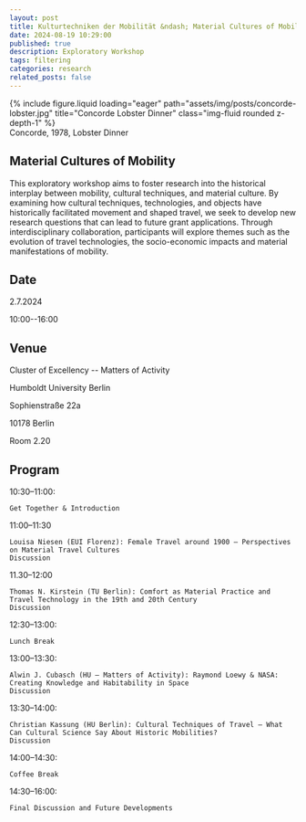 ```yaml
---
layout: post
title: Kulturtechniken der Mobilität &ndash; Material Cultures of Mobility
date: 2024-08-19 10:29:00
published: true
description: Exploratory Workshop
tags: filtering
categories: research
related_posts: false
---
```


<div class="row">
    <div class="col-sm mt-3 mt-md-0">
        {% include figure.liquid loading="eager" path="assets/img/posts/concorde-lobster.jpg" title="Concorde Lobster Dinner" class="img-fluid rounded z-depth-1" %}
    </div>
</div>
<div class="caption">
    Concorde, 1978, Lobster Dinner
</div>

## Material Cultures of Mobility

This exploratory workshop aims to foster research into the historical interplay
between mobility, cultural techniques, and material culture. By examining how
cultural techniques, technologies, and objects have historically facilitated
movement and shaped travel, we seek to develop new research questions that can
lead to future grant applications. Through interdisciplinary collaboration,
participants will explore themes such as the evolution of travel technologies,
the socio-economic impacts and material manifestations of mobility.

## Date

2.7.2024

10:00--16:00

## Venue

Cluster of Excellency -- Matters of Activity

Humboldt University Berlin

Sophienstraße 22a

10178 Berlin

Room 2.20

## Program

10:30&ndash;11:00: 

    Get Together & Introduction

11:00&ndash;11:30

    Louisa Niesen (EUI Florenz): Female Travel around 1900 – Perspectives on Material Travel Cultures
    Discussion

11.30&ndash;12:00

    Thomas N. Kirstein (TU Berlin): Comfort as Material Practice and Travel Technology in the 19th and 20th Century
    Discussion

12:30&ndash;13:00: 

    Lunch Break

13:00&ndash;13:30:

    Alwin J. Cubasch (HU – Matters of Activity): Raymond Loewy & NASA: Creating Knowledge and Habitability in Space
    Discussion

13:30&ndash;14:00:

    Christian Kassung (HU Berlin): Cultural Techniques of Travel – What Can Cultural Science Say About Historic Mobilities?
    Discussion

14:00&ndash;14:30: 

    Coffee Break

14:30&ndash;16:00: 

    Final Discussion and Future Developments
